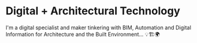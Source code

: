 # Digital + Architectural Technology

I'm a digital specialist and maker tinkering with BIM, Automation and Digital Information for Architecture and the Built Environment... :bulb::building_construction::earth_africa:

